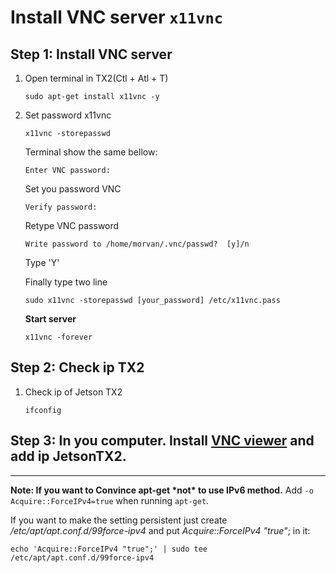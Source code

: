 # Install VNC server `x11vnc`

## Step 1:  Install VNC server

1. Open terminal in TX2(Ctl + Atl + T)
    ```
    sudo apt-get install x11vnc -y
    ```

2. Set password x11vnc
    ```
    x11vnc -storepasswd
    ```
    Terminal show the same bellow:

    ```
    Enter VNC password:
    ```
    Set you password VNC

    ```
    Verify password:
    ```
    Retype VNC password

    ```
    Write password to /home/morvan/.vnc/passwd?  [y]/n
    ```
    Type 'Y'

    Finally type two line

    ```
    sudo x11vnc -storepasswd [your_password] /etc/x11vnc.pass
    ```
    
    **Start server**
    ```
    x11vnc -forever
    ```
## Step 2: Check ip TX2
1. Check ip of Jetson TX2
    ```
    ifconfig
    ```
## Step 3: In you computer. Install [VNC viewer](https://www.realvnc.com/en/connect/download/viewer/) and add ip JetsonTX2.

***

**Note: If you want to Convince **apt-get** \*not\* to use IPv6 method.**
Add `-o Acquire::ForceIPv4=true` when running `apt-get`.

If you want to make the setting persistent just create */etc/apt/apt.conf.d/99force-ipv4* and put *Acquire::ForceIPv4 "true"*; in it:
```
echo 'Acquire::ForceIPv4 "true";' | sudo tee /etc/apt/apt.conf.d/99force-ipv4
```